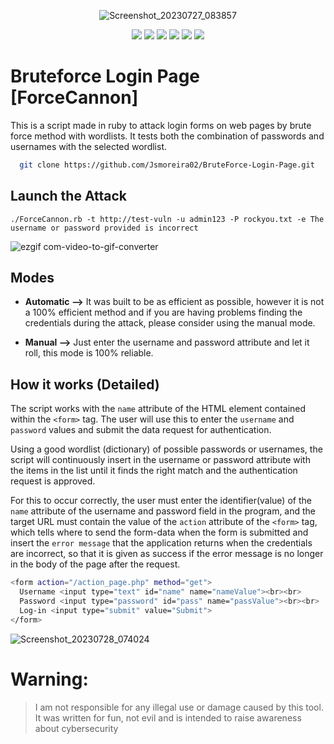 <div align="center">

  ![Screenshot_20230727_083857](https://github.com/JoaoPedroMoreira02/BruteForce_Web/assets/103542430/f87863dc-2283-43f6-be8e-4985256b0bdc)
  
  <img src="https://img.shields.io/badge/Language%20-Ruby-darkred.svg" style="max-width: 100%;">
  <img src="https://img.shields.io/badge/Tool%20-BruteForce Login Page-darkblue.svg" style="max-width: 100%;">
  <img src="https://img.shields.io/badge/OS%20-Linux-yellow.svg" style="max-width: 100%;">
  <img src="https://img.shields.io/badge/Hacking and CTF tool%20-teste?style=flat-square" style="max-width: 100%;">  
  <img src="https://img.shields.io/badge/Type%20-Script-black.svg" style="max-width: 100%;">
  <img src="https://img.shields.io/badge/License%20-GPL 2.0-purple.svg" style="max-width: 100%;">

</div>

# Bruteforce Login Page [ForceCannon]

This is a script made in ruby to attack login forms on web pages by brute force method with wordlists. It tests both the combination of passwords and usernames with the selected wordlist.


```bash
  git clone https://github.com/Jsmoreira02/BruteForce-Login-Page.git
```

## Launch the Attack

```./ForceCannon.rb -t http://test-vuln -u admin123 -P rockyou.txt -e The username or password provided is incorrect```

![ezgif com-video-to-gif-converter](https://github.com/Jsmoreira02/ForceCannon/assets/103542430/ec9b174f-6911-4413-b225-b8140aa5c500)


## Modes

- **Automatic -->** It was built to be as efficient as possible, however it is not a 100% efficient method and if you are having problems finding the credentials during the attack, please consider using the manual mode.

- **Manual -->** Just enter the username and password attribute and let it roll, this mode is 100% reliable.


## How it works (Detailed)

The script works with the `name` attribute of the HTML element contained within the `<form>` tag. The user will use this to enter the `username` and `password` values and submit the data request for authentication.

Using a good wordlist (dictionary) of possible passwords or usernames, the script will continuously insert in the username or password attribute with the items in the list until it finds the right match and the authentication request is approved.

For this to occur correctly, the user must enter the identifier(value) of the `name` attribute of the username and password field in the program, and the target URL must contain the value of the `action` attribute of the `<form>` tag, which tells where to send the form-data when the form is submitted and insert the `error message` that the application returns when the credentials are incorrect, so that it is given as success if the error message is no longer in the body of the page after the request.

```bash
<form action="/action_page.php" method="get">
  Username <input type="text" id="name" name="nameValue"><br><br>
  Password <input type="password" id="pass" name="passValue"><br><br>
  Log-in <input type="submit" value="Submit">
</form>
```


![Screenshot_20230728_074024](https://github.com/JoaoPedroMoreira02/BruteForce-Login-Page/assets/103542430/ac3f4494-c883-4c32-8433-58044b25b2c8)


# Warning:    
> I am not responsible for any illegal use or damage caused by this tool. It was written for fun, not evil and is intended to raise awareness about cybersecurity

